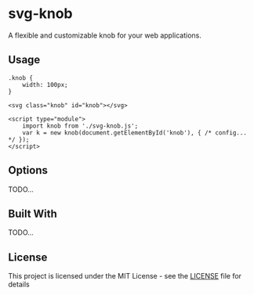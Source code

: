 # svg-knob

A flexible and customizable knob for your web applications.

## Usage

    .knob {
        width: 100px;
    }

    <svg class="knob" id="knob"></svg>

    <script type="module">
        import knob from './svg-knob.js';
        var k = new knob(document.getElementById('knob'), { /* config... */ });        
    </script>

## Options

TODO...

## Built With

TODO...

## License

This project is licensed under the MIT License - see the [LICENSE](LICENSE) file for details

